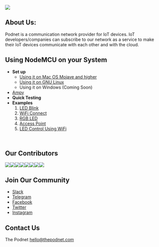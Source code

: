 ![](/static/images/Cover-Images/Podnet-LinkedIn-Banner.png)

## About Us:

Podnet is a communication network provider for IoT devices. IoT developers/companies can subscribe to our network as a service to make their IoT devices communicate with each other and with the cloud. 

## Using NodeMCU on your System

- **Set up**
    - [Using it on Mac OS Mojave and higher](https://blog.thepodnet.com/set-up-micropython-on-nodemcu-on-macos-mojave-and-higher/)
    - [Using it on GNU Linux](https://blog.thepodnet.com/getting-started-with-nodemcu-esp8266-on-linux/)
    - Using it on Windows (Coming Soon)
- [Ampy](https://blog.thepodnet.com/getting-started-with-ampy/)
- **Quick Testing**
- **Examples**
     1. [LED Blink](https://github.com/ramanaditya/nodemcu_examples/tree/master/01_LED_BLINK)
     2. [WiFi Connect](https://github.com/ramanaditya/nodemcu_examples/tree/master/02_WiFi_CONNECT)
     3. [RGB LED](https://github.com/ramanaditya/nodemcu_examples/tree/master/03_RGB_LED)
     4. [Access Point](https://github.com/ramanaditya/nodemcu_examples/tree/master/04_ACCESS_POINT)
     5. [LED Control Using WiFi](https://github.com/ramanaditya/nodemcu_examples/tree/master/05_led_control_using_wifi)

<br>

## Our Contributors

[![](https://sourcerer.io/fame/ramanaditya/ramanaditya/nodemcu_examples/images/0)](https://sourcerer.io/fame/ramanaditya/ramanaditya/nodemcu_examples/links/0)[![](https://sourcerer.io/fame/ramanaditya/ramanaditya/nodemcu_examples/images/1)](https://sourcerer.io/fame/ramanaditya/ramanaditya/nodemcu_examples/links/1)[![](https://sourcerer.io/fame/ramanaditya/ramanaditya/nodemcu_examples/images/2)](https://sourcerer.io/fame/ramanaditya/ramanaditya/nodemcu_examples/links/2)[![](https://sourcerer.io/fame/ramanaditya/ramanaditya/nodemcu_examples/images/3)](https://sourcerer.io/fame/ramanaditya/ramanaditya/nodemcu_examples/links/3)[![](https://sourcerer.io/fame/ramanaditya/ramanaditya/nodemcu_examples/images/4)](https://sourcerer.io/fame/ramanaditya/ramanaditya/nodemcu_examples/links/4)[![](https://sourcerer.io/fame/ramanaditya/ramanaditya/nodemcu_examples/images/5)](https://sourcerer.io/fame/ramanaditya/ramanaditya/nodemcu_examples/links/5)[![](https://sourcerer.io/fame/ramanaditya/ramanaditya/nodemcu_examples/images/6)](https://sourcerer.io/fame/ramanaditya/ramanaditya/nodemcu_examples/links/6)[![](https://sourcerer.io/fame/ramanaditya/ramanaditya/nodemcu_examples/images/7)](https://sourcerer.io/fame/ramanaditya/ramanaditya/nodemcu_examples/links/7)


## Join Our Community

- [Slack](https://join.slack.com/t/thepodnet/shared_invite/enQtNzg2ODUxNTQyOTMzLTkwNDc4MTllM2VjZGY5NzA3MmMyMzc3YjA4OTlkNzgyN2UzZDhhNjVhNDA0YjBlNjhkZGVmNDZjOGUwMDhhMTg)
- [Telegram](https://t.me/thepodnet)
- [Facebook](https://www.facebook.com/thepodnet/)
- [Twitter](https://twitter.com/thepodnet)
- [Instagram](https://www.instagram.com/thepodnet/)

## Contact Us

The Podnet
[hello@thepodnet.com](mailto:hello@thepodnet.com?Subject=Hey,)
